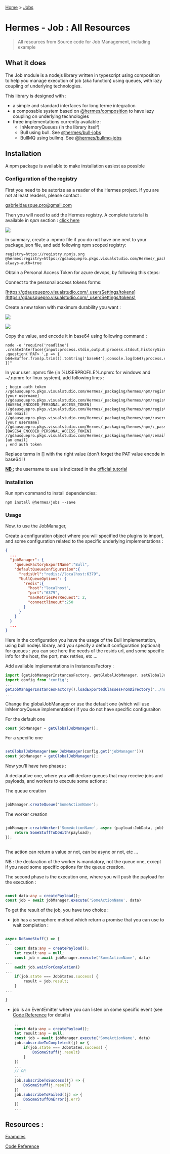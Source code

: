 [Home](./Home.md) > [Jobs](HomeJob.md)

# Hermes - Job : All Resources
>All resources from Source code for Job Management, including example 

## What it does

The Job module is a nodejs library written in typescript using composition to help you manage execution of job (aka function) 
using queues, with lazy coupling of underlying technologies. 

This library is designed with :
- a simple and standard interfaces for long terme integration
- a composable system based on [@hermes/composition](/HomeComposition) to have lazy coupling on underlying technologies
- three implementations currently available :
    - InMemoryQueues (in the library itself)
    - Bull using bull. See [@hermes/bull-jobs](/HomeBullJob)
    - BullMQ using bullmq. See [@hermes/bullmq-jobs](/HomeBullMQJob)

## Installation

A npm package is available to make installation easiest as possible

### Configuration of the registry

First you need to be autorize as a reader of the Hermes project. If you are not at least readers, please contact : 

[gabrieldausque.pro@gmail.com](mailto:gabrieldausque.pro@gmail.com)

Then you will need to add the Hermes registry. A complete tutorial is available in *npm* section : [click here](https://gdausquepro.visualstudio.com/Hermes/_packaging?_a=connect&feed=hermes)

![](Images/npm-feed-connect-001.png)

In summary, create a .npmrc file if you do not have one next to your package.json file, and add following npm scoped registry:

```
registry=https://registry.npmjs.org
@hermes:registry=https://gdausquepro.pkgs.visualstudio.com/Hermes/_packaging/hermes/npm/registry/
always-auth=true
```   

Obtain a Personal Access Token for azure devops, by following this steps: 

Connect to the personal access tokens forms:

[https://gdausquepro.visualstudio.com/_usersSettings/tokens](https://gdausquepro.visualstudio.com/_usersSettings/tokens)

Create a new token with maximum durability you want : 

![](Images/pat-001.png)

![](Images/pat-002.png)

Copy the value, and encode it in base64 using following command :

 ```
 node -e "require('readline') .createInterface({input:process.stdin,output:process.stdout,historySize:0}) .question('PAT> ',p => { b64=Buffer.from(p.trim()).toString('base64');console.log(b64);process.exit(); })"
 ```

In your user .npmrc file (in %USERPROFILE%\.npmrc for windows and ~/.npmrc for linux system), add following lines :

```
; begin auth token
//gdausquepro.pkgs.visualstudio.com/Hermes/_packaging/hermes/npm/registry/:username=[your username]
//gdausquepro.pkgs.visualstudio.com/Hermes/_packaging/hermes/npm/registry/:_password=[BASE64_ENCODED_PERSONAL_ACCESS_TOKEN]
//gdausquepro.pkgs.visualstudio.com/Hermes/_packaging/hermes/npm/registry/:email=[an email]
//gdausquepro.pkgs.visualstudio.com/Hermes/_packaging/hermes/npm/:username=[your username]
//gdausquepro.pkgs.visualstudio.com/Hermes/_packaging/hermes/npm/:_password=[BASE64_ENCODED_PERSONAL_ACCESS_TOKEN]
//gdausquepro.pkgs.visualstudio.com/Hermes/_packaging/hermes/npm/:email=[an email]
; end auth token
```
Replace terms in [] with the right value (don't forget the PAT value encode in base64 !)

**<u>NB :</u>** the username to use is indicated in the [official tutorial](https://gdausquepro.visualstudio.com/Hermes/_packaging?_a=connect&feed=hermes)

### Installation 
Run npm command to install dependencies:

```
npm install @hermes/jobs --save
```

### Usage

Now, to use the JobManager, 

Create a configuration object where you will specified the plugins to import, and some configuration related to the specific underlying implementations :

``` json
{
  ...
  "jobManager": {
    "queuesFactoryExportName":"Bull",
    "defaultQueueConfiguration":{
      "redisUrl":"redis://localhost:6379",
      "bullQueueOptions": {
        "redis":{
          "host":"localhost",
          "port":"6379",
          "maxRetriesPerRequest": 2,
          "connectTimeout":250
        }
      }
    }
  }
  ...
}
```

Here in the configuration you have the usage of the Bull implementation, using bull nodejs library, and you specify a default configuration (optional)
for queues : you can see here the needs of the resids url, and some specific info for the host, the port, max retries, etc ...

Add available implementations in InstancesFactory : 

``` ts
import {getJobManagerInstancesFactory, getGlobalJobManager, setGlobalJobManager, JobManager} from '@hermes/jobs';
import config from 'config';
...
getJobManagerInstancesFactory().loadExportedClassesFromDirectory('../node_modules/@hermes/bull-jobs/lib');
...
```

Change the globalJobManager or use the default one (which will use InMemoryQueue implementation) if you do not have specific configuraiton

For the default one 

``` ts
const jobManager = getGlobalJobManager();
```

For a specific one 

``` ts

setGlobalJobManager(new JobManager(config.get('jobManager')))
const jobManager = getGlobalJobManager();

```

Now you'll have two phases : 

A declarative one, where you will declare queues that may receive jobs and payloads, and workers to execute some actions : 

The queue creation

``` ts

jobManager.createQueue('SomeActionName');

```

The worker creation 

``` ts

jobManager.createWorker('SomeActionName', async (payload:JobData, job) => {
    return SomeStuffToDoWith(payload);
});
 
```

The action can return a value or not, can be async or not, etc ...

NB : the declaration of the worker is mandatory, not the queue one, except if you need some specific options for the queue creation.

The second phase is the execution one, where you will push the payload for the execution :

``` ts

const data:any = createPayload();
const job = await jobManager.execute('SomeActionName', data)

```

To get the result of the job, you have two choice :
 
- job has a semaphore method which return a promise that you can use to wait completion :

``` ts

async DoSomeStuff() => {
...
    const data:any = createPayload();
    let result:any = null;
    const job = await jobManager.execute('SomeActionName', data)
...
    await job.waitForCompletion()
...
    if(job.state === JobStates.success) {
        result = job.result;
    }
...

} 

```

- job is an EventEmitter where you can listen on some specific event (see [Code Reference](/Jobs/Reference/globals) for details)

``` ts
    ...
    const data:any = createPayload();
    let result:any = null;
    const job = await jobManager.execute('SomeActionName', data)
    job.subscribeToCompleted((j) => {
        if(job.state === JobStates.success) {
            DoSomeStuff(j.result)
        }
    })
    ...
    // OR
    ...
    job.subscribeToSuccess((j) => {
        DoSomeStuff(j.result)
    })
    job.subscribeToFailed((j) => {
        DoSomeStuffOnError(j.err)
    })
    ...
``` 

## Resources :

[Examples](/Examples)

[Code Reference](/Jobs/Reference/globals)

